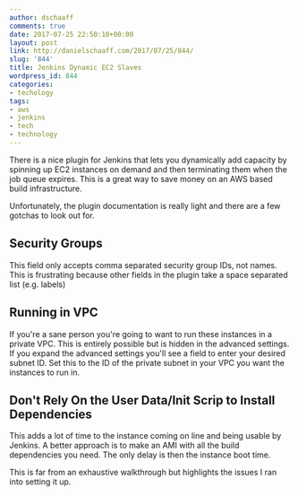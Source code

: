 ```yaml
---
author: dschaaff
comments: true
date: 2017-07-25 22:50:10+00:00
layout: post
link: http://danielschaaff.com/2017/07/25/844/
slug: '844'
title: Jenkins Dynamic EC2 Slaves
wordpress_id: 844
categories:
- techology
tags:
- aws
- jenkins
- tech
- technology
---
```


There is a nice plugin for Jenkins that lets you dynamically add capacity by spinning up EC2 instances on demand and then terminating them when the job queue expires. This is a great way to save money on an AWS based build infrastructure.

Unfortunately, the plugin documentation is really light and there are a few gotchas to look out for.

## Security Groups

This field only accepts comma separated security group IDs, not names. This is frustrating because other fields in the plugin take a space separated list (e.g. labels)

## Running in VPC

If you're a sane person you're going to want to run these instances in a private VPC. This is entirely possible but is hidden in the advanced settings. If you expand the advanced settings you'll see a field to enter your desired subnet ID. Set this to the ID of the private subnet in your VPC you want the instances to run in.

## Don't Rely On the User Data/Init Scrip to Install Dependencies

This adds a lot of time to the instance coming on line and being usable by Jenkins. A better approach is to make an AMI with all the build dependencies you need. The only delay is then the instance boot time.

This is far from an exhaustive walkthrough but highlights the issues I ran into setting it up.
